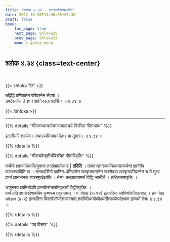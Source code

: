 ```yaml
---
title: "श्लोक ४.३४ - ज्ञानकर्मसन्यसयोग"
date: 2022-10-20T13:50:55+05:30
draft: false
book:
    toc_page: true
    next_page: Shloka35
    prev_page: Shloka33
    menu : geeta_menu
---
```




## श्लोक ४.३४ {class=text-center}

<br/>

{{< shloka  "0"  >}}

तद्विद्धि प्रणिपातेन परिप्रश्नेन सेवया ।   
उपदेक्ष्यन्ति ते ज्ञानं ज्ञानिनस्तत्त्वदर्शिनः ॥ ४.३४ ॥

{{< /shloka >}}

---


{{% details "श्रीमत्मध्वाचार्यभगवत्पादाचर्य विरचित  गीताभाष्य" %}}

इदानीमपि ज्ञान्येव। तथाऽप्यभिभवान्मोहः। मा तूक्ता। ॥ ४.३४ ॥

{{% /details %}}



{{% details "श्रीराघवेन्द्रतीर्थविरचित गीताविवृतिः" %}}

कर्मणो ज्ञानमधिकमित्युक्त्वा तत्संपादयेत्याह | **तदिति** । 
तस्माज्ज्ञानस्याधिकत्वात्कर्मणां ज्ञानेनैव फलवत्त्वादिति वा । 
तत्तवदर्शिनो ज्ञानिनः प्रणिपातेन त्वत्कृतवन्दनेन त्वत्सेवया 
त्वत्कृतपरिप्रश्नेन च ते तुभ्य ज्ञानं ज्ञानजनकं शास्रमुपदेक्ष्यंति । 
तेभ्यः तज्ज्ञातव्यमर्थं विद्धि जानीहि । तदित्यस्यावृत्तिः ।   

अर्जुनस्य ज्ञानित्वेऽपि ज्ञानतिरोभावनिवृत्यर्थं विद्धीत्युक्तिः ।  
पार्थ प्रति ज्ञानोपदेशार्थमेव कृष्णस्य प्रवृत्तत्वात्‌ । 
`न त्वेवाहं` (२-१२) इत्यादिना संक्षेपेणोपदिष्टत्वात्‌ । 
`ज्ञनं तेऽहं सविज्ञानं` (७-२) इत्यादिना
विस्तरेणोपदेक्ष्माणत्वात्‌ तदविरोधायोपदेक्ष्यंतीत्यस्योपदेक्ष्याम 
इत्यर्थो ज्ञेयः ॥ ४.३४ ॥


{{% /details %}}



{{% details "पद विचार" %}}


{{% /details %}}
